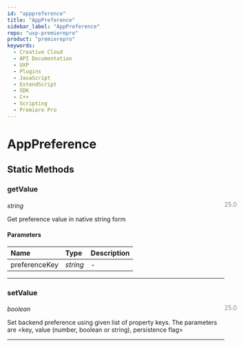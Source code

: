 ```yaml
---
id: "apppreference"
title: "AppPreference"
sidebar_label: "AppPreference"
repo: "uxp-premierepro"
product: "premierepro"
keywords:
  - Creative Cloud
  - API Documentation
  - UXP
  - Plugins
  - JavaScript
  - ExtendScript
  - SDK
  - C++
  - Scripting
  - Premiere Pro
---
```


# AppPreference  

## Static Methods

### getValue

<span class="minversion" style="display: block; margin-bottom: -1em; margin-left: 36em; float:left; opacity:0.5;">25.0</span>

*string*
  
Get preference value in native string form

#### Parameters

| Name | Type | Description |
| :------ | :------ | :------ |
| preferenceKey | *string* | - |

___

### setValue

<span class="minversion" style="display: block; margin-bottom: -1em; margin-left: 36em; float:left; opacity:0.5;">25.0</span>

*boolean*
  
Set backend preference using given list of property keys. The parameters are <key, value (number, boolean or string), persistence flag>

___

